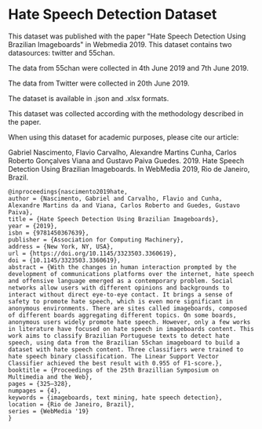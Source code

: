 # Hate Speech Detection Dataset

This dataset was published with the paper "Hate Speech Detection Using Brazilian Imageboards" in Webmedia 2019.  This dataset contains two datasources: twitter and 55chan.

The data from 55chan were collected in 4th June 2019 and 7th June 2019.

The data from Twitter were collected in 20th June 2019.

The dataset is available in .json and .xlsx formats.

This dataset was collected according with the methodology described in the paper.

When using this dataset for academic purposes, please cite our article:

Gabriel Nascimento, Flavio Carvalho, Alexandre Martins Cunha, Carlos Roberto Gonçalves Viana and Gustavo Paiva Guedes. 2019. Hate Speech Detection Using Brazilian Imageboards. In WebMedia 2019, Rio de Janeiro, Brazil.


```
@inproceedings{nascimento2019hate,
author = {Nascimento, Gabriel and Carvalho, Flavio and Cunha, Alexandre Martins da and Viana, Carlos Roberto and Guedes, Gustavo Paiva},
title = {Hate Speech Detection Using Brazilian Imageboards},
year = {2019},
isbn = {9781450367639},
publisher = {Association for Computing Machinery},
address = {New York, NY, USA},
url = {https://doi.org/10.1145/3323503.3360619},
doi = {10.1145/3323503.3360619},
abstract = {With the changes in human interaction prompted by the development of communications platforms over the internet, hate speech and offensive language emerged as a contemporary problem. Social networks allow users with different opinions and backgrounds to interact without direct eye-to-eye contact. It brings a sense of safety to promote hate speech, which is even more significant in anonymous environments. There are sites called imageboards, composed of different boards aggregating different topics. On some boards, anonymous users widely promote hate speech. However, only a few works in literature have focused on hate speech in imageboards content. This work aims to classify Brazilian Portuguese texts to detect hate speech, using data from the Brazilian 55chan imageboard to build a dataset with hate speech content. Three classifiers were trained to hate speech binary classification. The Linear Support Vector Classifier achieved the best result with 0.955 of F1-score.},
booktitle = {Proceedings of the 25th Brazillian Symposium on Multimedia and the Web},
pages = {325–328},
numpages = {4},
keywords = {imageboards, text mining, hate speech detection},
location = {Rio de Janeiro, Brazil},
series = {WebMedia '19}
}


```
